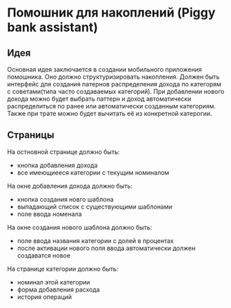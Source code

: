 # Помошник для накоплений (Piggy bank assistant) 
## Идея
Основная идея заключается в создании мобильного приложения помошника. Оно 
должно структуризировать накопления. Должен быть интерфейс для создания 
патернов распределения дохода по категорям с советами(типа часто создаваемых 
категорий). При добавлении нового дохода можно будет выбрать паттерн и 
доход автоматически распределиться по ранее или автоматически созданным 
категориям. Также при трате можно будет вычитать её из конкретной катерогии.
## Страницы
На остновной странице должно быть:
* кнопка добавления дохода 
* все имеющиееся категории с текущим номиналом

На окне добавления дохода должно быть:
* кнопка создания новго шаблона
* выпадающий список с существующими шаблонами
* поле ввода номенала
 
На окне создания нового шаблона должно быть:
* поле ввода названия категории с долей в процентах
* после активации нового поля ввода автоматически должен создаватся новое

На странице категории должно быть:
* номинал этой категории
* форма добавления расхода
* история операций

